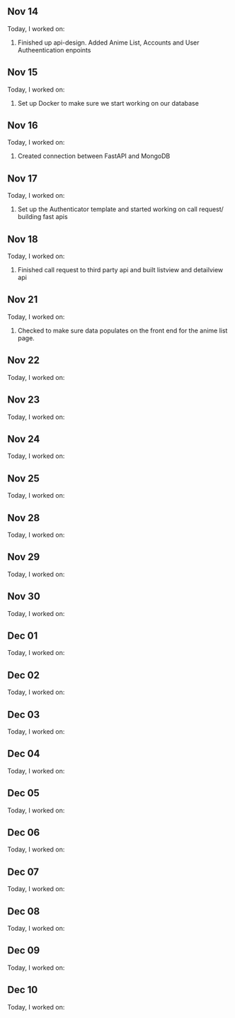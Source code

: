 ## Nov 14

Today, I worked on:

1. Finished up api-design. Added Anime List, Accounts and User Autheentication enpoints 

## Nov 15

Today, I worked on:

1. Set up Docker to make sure we start working on our database

## Nov 16

Today, I worked on:

1. Created connection between FastAPI and MongoDB

## Nov 17

Today, I worked on:

1. Set up the Authenticator template and started working on call request/ building fast apis

## Nov 18

Today, I worked on:

1. Finished call request to third party api and built listview and detailview api

## Nov 21

Today, I worked on:

1. Checked to make sure data populates on the front end for the anime list page.

## Nov 22

Today, I worked on:

## Nov 23

Today, I worked on:

## Nov 24

Today, I worked on:

## Nov 25

Today, I worked on:

## Nov 28

Today, I worked on:

## Nov 29

Today, I worked on:

## Nov 30

Today, I worked on:

## Dec 01

Today, I worked on:

## Dec 02

Today, I worked on:

## Dec 03

Today, I worked on:

## Dec 04

Today, I worked on:

## Dec 05

Today, I worked on:

## Dec 06

Today, I worked on:

## Dec 07

Today, I worked on:

## Dec 08

Today, I worked on:

## Dec 09

Today, I worked on:

## Dec 10

Today, I worked on:
